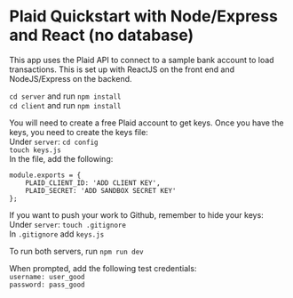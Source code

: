 # Plaid Quickstart with Node/Express and React (no database)

This app uses the Plaid API to connect to a sample bank account to load transactions.  This is set up with ReactJS on the front end and NodeJS/Express on the backend.<br/>

```cd server``` and run ```npm install``` <br/>
```cd client``` and run ```npm install``` <br/>

You will need to create a free Plaid account to get keys.  Once you have the keys, you need to create the keys file: <br/>
Under ```server```: ```cd config```<br/>
```touch keys.js```<br/>
In the file, add the following:
```
module.exports = {
    PLAID_CLIENT_ID: 'ADD CLIENT KEY',
    PLAID_SECRET: 'ADD SANDBOX SECRET KEY'
};
```
If you want to push your work to Github, remember to hide your keys: <br/>
Under ```server```: ```touch .gitignore```<br/>
In ```.gitignore``` add ```keys.js```

To run both servers, run ```npm run dev```


When prompted, add the following test credentials: <br/>
```username: user_good``` <br/>
```password: pass_good```
